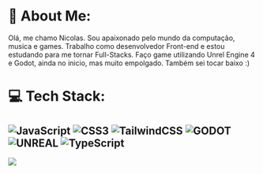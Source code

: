 # 💫 About Me:
Olá, me chamo Nicolas. Sou apaixonado pelo mundo da computação, musica e games. Trabalho como desenvolvedor Front-end e estou estudando para me tornar Full-Stacks. Faço game utilizando Unrel Engine 4 e Godot, ainda no inicio, mas muito empolgado. Também sei tocar baixo :)

# 💻 Tech Stack:
![JavaScript](https://img.shields.io/badge/javascript-%23323330.svg?style=for-the-badge&logo=javascript&logoColor=%23F7DF1E) ![CSS3](https://img.shields.io/badge/css3-%231572B6.svg?style=for-the-badge&logo=css3&logoColor=white) ![TailwindCSS](https://img.shields.io/badge/tailwindcss-%2338B2AC.svg?style=for-the-badge&logo=tailwind-css&logoColor=white) ![GODOT](https://img.shields.io/badge/godot-3582bb.svg?style=for-the-badge&logo=godot-engine&logoColor=white)![UNREAL](https://img.shields.io/badge/unreal-%2320232a.svg?style=for-the-badge&logo=unreal-engine&logoColor=white) ![TypeScript](https://img.shields.io/badge/typescript-%23007ACC.svg?style=for-the-badge&logo=typescript&logoColor=white)
---
[![](https://visitcount.itsvg.in/api?id=RebelAstronomer&icon=8&color=0)](https://visitcount.itsvg.in)

<!-- Proudly created with GPRM ( https://gprm.itsvg.in ) -->

